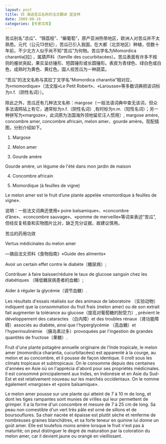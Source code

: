 ```yaml
---
layout: post
title: 四 漫话苦瓜名称的法文翻译 蓝宝林
date: 2009-08-16
categories: [专家文库]  
---
```


苦瓜别名“凉瓜”、“锦荔枝”、“癞葡萄”，原产亚洲热带地区，欧洲人对苦瓜并不太熟悉。元代（公元13世纪），苦瓜已引入我国，在大都（北京地区）种植，但数十年前，不少北方人似乎尚不知“苦瓜”为何物。苦瓜学名为Momordica charantia[拉] ，属葫芦科（famille des cucurbitacées）。苦瓜表面有许多不规则的瘤状突起，果实呈纺锤形、短圆锤形或长圆锤形。表皮为青绿色、绿白色或白色，成熟时为黄色、黄红色。国人视苦瓜为一种蔬菜。

“苦瓜”的法文名称与其拉丁文学名“Momordica charantia”相对应，为«momordique»〔法文版«Le Petit Robert»、«Larousse»等多数词典把该词标为n.f.（阴性名词）〕。

除此之外，苦瓜还有几种法文名称：margose〔一般法语词典中查无该词，但众多法语网站上有它，通常标为n.f.（阴性名词）,有时标为n.m.（阳性名词）；另一种拼写为«margoze»，此词原为法国海外领地留尼汪人惯用〕, margose amère, concombre amer, concombre africain, melon amer、gourde amère。现配插图，分别介绍如下。

1. Margose





2. Melon amer





3. Gourde amère



Gourde amère, un légume de l'été dans mon jardin de maison



4. Concombre africain





5. Momordique (à feuilles de vigne)

Le melon amer est le fruit d’une plante appelée «momordique à feuilles de vigne».

说明：一些法文词典还使用« poire balsamique»、«concombre d’âne»、«concombre sauvage»、«pomme de merveille»等词来表述“苦瓜”, 但经反复核查和实物图片比对，缺乏充分证据，故建议慎用。

苦瓜的药用功效

Vertus médicinales du melon amer

—摘自法文资料《食物指南》«Guide des aliments»

Avoir un certain effet contre le diabète（糖尿病）;

Contribuer à faire baisser/réduire le taux de glucose sanguin chez les diabétiques （降低糖尿病患者的血糖）;

Aider à réguler la glycémie（调节血糖）.

Les résultats d'essais réalisés sur des animaux de laboratoire （实验动物）indiquent que la consommation du fruit frais (melon amer) ou de son extrait fait augmenter la tolérance au glucose（提高对葡萄糖的耐受力）, prévient le développement des cataractes （白内障）et des troubles rénaux（肾功能障碍）associés au diabète, ainsi que l'hyperglycémie （高血糖）et l'hyperinsulinémie （胰岛素过多）provoquées par l'ingestion de grandes quantités de fructose（果糖）.

Fruit d'une plante potagère annuelle originaire de l'Inde tropicale, le melon amer (momordica charantia, cucurbitacées) est apparenté à la courge, au melon et au concombre, et il pousse de façon identique. Il croît sous les climats tropicaux et subtropicaux. On le consomme depuis des centaines d'années en Asie où on l'apprécia d'abord pour ses propriétés médicinales. Il est consommé principalement aux Indes, en Indonésie et en Asie du Sud-Est et est relativement nouveau sur les marchés occidentaux. On le nomme également «margose» et «poire balsamique».

Le melon amer pousse sur une plante qui atteint de 7 à 10 m de long, et dont les tiges rampantes sont munies de vrilles qui leur permettent de grimper. Il a la forme d'un concombre et mesure de 7 à 25 cm de long. Sa peau non comestible d'un vert très pâle est orné de sillons et de boursouflures. Sa chair nacrée et épaisse est plutôt sèche et renferme de nombreuses graines blanchâtres, et sa forte teneur en quinine lui donne un goût amer. Elle est toutefois moins amère lorsque le fruit n'est pas à maturité; on peut distinguer le degré de maturation par la coloration du melon amer, car il devient jaune ou orangé en vieillissant.
